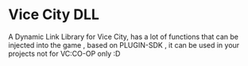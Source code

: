 # Vice City DLL
A Dynamic Link Library for Vice City, has a lot of functions that can be injected into the game , based on PLUGIN-SDK , it can be used in your projects not for VC:CO-OP only :D

